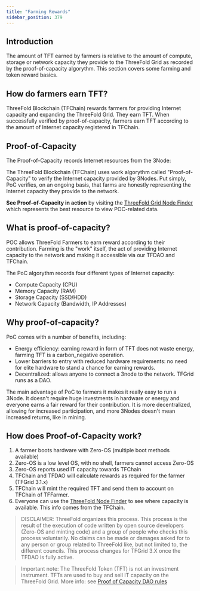 ```yaml
---
title: "Farming Rewards"
sidebar_position: 379
---
```




## Introduction

The amount of TFT earned by farmers is relative to the amount of compute, storage or network capacity they provide to the ThreeFold Grid as recorded by the proof-of-capacity algorythm. This section covers some farming and token reward basics. 

## How do farmers earn TFT? 

ThreeFold Blockchain (TFChain) rewards farmers for providing Internet capacity and expanding the ThreeFold Grid. They earn TFT. When successfully verified by proof-of-capacity, farmers earn TFT according to the amount of Internet capacity registered in TFChain.

## Proof-of-Capacity

The Proof-of-Capacity records Internet resources from the 3Node:

The ThreeFold Blockchain (TFChain) uses work algorythm called "Proof-of-Capacity" to verify the Internet capacity provided by 3Nodes. Put simply, PoC verifies, on an ongoing basis, that farms are honestly representing the Internet capacity they provide to the network.

**See Proof-of-Capacity in action** by visiting the [ThreeFold Grid Node Finder](https://dashboard.grid.tf/#/deploy/node-finder/) which represents the best resource to view POC-related data. 

## What is proof-of-capacity? 
 
POC allows ThreeFold Farmers to earn reward according to their contribution. Farming is the "work" itself, the act of providing Internet capacity to the network and making it accessible via our TFDAO and TFChain.

The PoC algorythm records four different types of Internet capacity:

- Compute Capacity (CPU)
- Memory Capacity (RAM)
- Storage Capacity (SSD/HDD)
- Network Capacity (Bandwidth, IP Addresses)

## Why proof-of-capacity? 

PoC comes with a number of benefits, including: 

- Energy efficiency: earning reward in form of TFT does not waste energy, farming TFT is a carbon_negative operation.
- Lower barriers to entry with reduced hardware requirements: no need for elite hardware to stand a chance for earning rewards.
- Decentralized: allows anyone to connect a 3node to the network. TFGrid runs as a DAO.

The main advantage of PoC to farmers it makes it really easy to run a 3Node. It doesn't require huge investments in hardware or energy and everyone earns a fair reward for their contribution. It is more decentralized, allowing for increased participation, and more 3Nodes doesn't mean increased returns, like in mining. 

## How does Proof-of-Capacity work?

1. A farmer boots hardware with Zero-OS (multiple boot methods available)
2. Zero-OS is a low level OS, with no shell, farmers cannot access Zero-OS
3. Zero-OS reports used IT capacity towards TFChain
4. TFChain and TFDAO will calculate rewards as required for the farmer (TFGrid 3.1.x)
5. TFChain will mint the required TFT and send them to account on TFChain of TFFarmer.
6. Everyone can use the [ThreeFold Node Finder](https://dashboard.grid.tf/#/deploy/node-finder/) to see where capacity is available. This info comes from the TFChain.

> DISCLAIMER: ThreeFold organizes this process. This process is the result of the execution of code written by open source developers (Zero-OS and minting code) and a group of people who checks this process voluntarily. No claims can be made or damages asked for to any person or group related to ThreeFold like, but not limited to, the different councils. This process changes for TFGrid 3.X once the TFDAO is fully active.

> Important note: The ThreeFold Token (TFT) is not an investment instrument.
> TFTs are used to buy and sell IT capacity on the ThreeFold Grid.
> More info: see [Proof of Capacity DAO rules](./poc_dao_rules.md)



